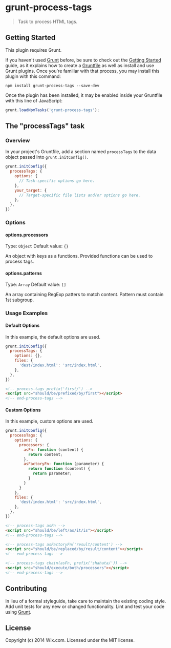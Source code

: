 # grunt-process-tags

> Task to process HTML tags.

## Getting Started
This plugin requires Grunt.

If you haven't used [Grunt](http://gruntjs.com/) before, be sure to check out the [Getting Started](http://gruntjs.com/getting-started) guide, as it explains how to create a [Gruntfile](http://gruntjs.com/sample-gruntfile) as well as install and use Grunt plugins. Once you're familiar with that process, you may install this plugin with this command:

```shell
npm install grunt-process-tags --save-dev
```

Once the plugin has been installed, it may be enabled inside your Gruntfile with this line of JavaScript:

```js
grunt.loadNpmTasks('grunt-process-tags');
```

## The "processTags" task

### Overview
In your project's Gruntfile, add a section named `processTags` to the data object passed into `grunt.initConfig()`.

```js
grunt.initConfig({
  processTags: {
    options: {
      // Task-specific options go here.
    },
    your_target: {
      // Target-specific file lists and/or options go here.
    },
  },
})
```

### Options

#### options.processors
Type: `Object`
Default value: `{}`

An object with keys as a functions. Provided functions can be used to process tags.

#### options.patterns
Type: `Array`
Default value: `[]`

An array containing RegExp patters to match content. Pattern must contain 1st subgroup.

### Usage Examples

#### Default Options
In this example, the default options are used. 

```js
grunt.initConfig({
  processTags: {
    options: {},
    files: {
      'dest/index.html': 'src/index.html',
    },
  },
})
```

```html
<!-- process-tags prefix('first/') -->
<script src="should/be/prefixed/by/first"></script>
<!-- end-process-tags -->
```

#### Custom Options
In this example, custom options are used.

```js
grunt.initConfig({
  processTags: {
    options: {
      processors: {
        asFn: function (content) {
          return content;
        },
        asFactoryFn: function (parameter) {
          return function (content) {
            return parameter;
          }
        }
      }
    },
    files: {
      'dest/index.html': 'src/index.html',
    },
  },
})
```

```html
<!-- process-tags asFn -->
<script src="should/be/left/as/it/is"></script>
<!-- end-process-tags -->

<!-- process-tags asFactoryFn('result/content') -->
<script src="should/be/replaced/by/result/content"></script>
<!-- end-process-tags -->

<!-- process-tags chain(asFn, prefix('shahata/')) -->
<script src="should/execute/both/processors"></script>
<!-- end-process-tags -->
```

## Contributing
In lieu of a formal styleguide, take care to maintain the existing coding style. Add unit tests for any new or changed functionality. Lint and test your code using [Grunt](http://gruntjs.com/).

## License
Copyright (c) 2014 Wix.com. Licensed under the MIT license.
